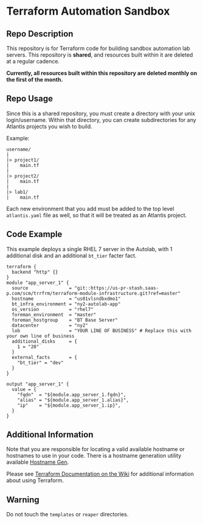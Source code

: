 # Terraform Automation Sandbox

## Repo Description
This repository is for Terraform code for building sandbox automation lab servers.
This repository is **shared**, and resources built within it are deleted at a regular
cadence.

**Currently, all resources built within this repository are deleted monthly on the
first of the month.**

## Repo Usage
Since this is a shared repository, you must create a directory with your unix login/username.
Within that directory, you can create subdirectories for any Atlantis projects you wish
to build.

Example:
```
username/
|
|> project1/
|    main.tf
|
|> project2/
|    main.tf
|
|> lab1/
|    main.tf
```

Each new environment that you add must be added to the top level `atlantis.yaml` file as well,
so that it will be treated as an Atlantis project.

## Code Example
This example deploys a single RHEL 7 server in the Autolab, with 1 additional disk and an
additional `bt_tier` facter fact.

```hcl
terraform {
  backend "http" {}
}
module "app_server_1" {
  source               = "git::https://us-pr-stash.saas-p.com/scm/trrfrm/terraform-module-infrastructure.git?ref=master"
  hostname             = "us01vlsndbxdmo1"
  bt_infra_environment = "ny2-autolab-app"
  os_version           = "rhel7"
  foreman_environment  = "master"
  foreman_hostgroup    = "BT Base Server"
  datacenter           = "ny2"
  lob                  = "YOUR LINE OF BUSINESS" # Replace this with your own line of business
  additional_disks     = {
    1 = "20"
  }
  external_facts       = {
    "bt_tier" = "dev"
  }
}

output "app_server_1" {
  value = {
    "fqdn"  = "${module.app_server_1.fqdn}",
    "alias" = "${module.app_server_1.alias}",
    "ip"    = "${module.app_server_1.ip}",
  }
}
```

## Additional Information

Note that you are responsible for locating a valid available hostname or hostnames to use in your code.  There is a hostname generation utility available [Hostname Gen](https://us-pr-stash.saas-p.com/projects/INFAPP/repos/hostgen/browse).

Please see [Terraform Documentation on the Wiki](https://confluence.bottomline.tech/display/CEA/Terraform) for additional information about using Terraform.

## Warning
Do not touch the `templates` or `reaper` directories.
